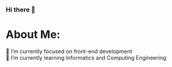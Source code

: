 ### Hi there 👋

# About Me:
🔭 I’m currently focused on front-end development<br>🌱 I’m currently learning Informatics and Computing Engineering

